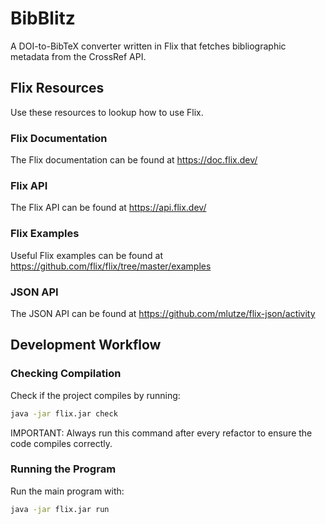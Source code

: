 # BibBlitz

A DOI-to-BibTeX converter written in Flix that fetches bibliographic metadata from the CrossRef API.

## Flix Resources

Use these resources to lookup how to use Flix.

### Flix Documentation

The Flix documentation can be found at https://doc.flix.dev/

### Flix API

The Flix API can be found at https://api.flix.dev/

### Flix Examples

Useful Flix examples can be found at https://github.com/flix/flix/tree/master/examples

### JSON API

The JSON API can be found at https://github.com/mlutze/flix-json/activity

## Development Workflow

### Checking Compilation

Check if the project compiles by running:

```bash
java -jar flix.jar check
```

IMPORTANT: Always run this command after every refactor to ensure the code compiles correctly.

### Running the Program

Run the main program with:

```bash
java -jar flix.jar run
```
